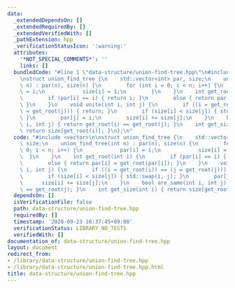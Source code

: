 ```yaml
---
data:
  _extendedDependsOn: []
  _extendedRequiredBy: []
  _extendedVerifiedWith: []
  _pathExtension: hpp
  _verificationStatusIcon: ':warning:'
  attributes:
    '*NOT_SPECIAL_COMMENTS*': ''
    links: []
  bundledCode: "#line 1 \"data-structure/union-find-tree.hpp\"\n#include <vector>\n\
    \nstruct union_find_tree {\n    std::vector<int> par, size;\n    union_find_tree(int\
    \ n) : par(n), size(n) {\n        for (int i = 0; i < n; i++) {\n            par[i]\
    \ = i;\n            size[i] = 1;\n        }\n    }\n    int get_root(int i) {\n\
    \        if (par[i] == i) { return i; }\n        else { return par[i] = get_root(par[i]);\
    \ }\n    }\n    void unite(int i, int j) {\n        if ((i = get_root(i)) == (j\
    \ = get_root(j))) { return; }\n        if (size[i] < size[j]) { std::swap(i, j);\
    \ }\n        par[j] = i;\n        size[i] += size[j];\n    }\n    bool are_same(int\
    \ i, int j) { return get_root(i) == get_root(j); }\n    int get_size(int i) {\
    \ return size[get_root(i)]; }\n};\n"
  code: "#include <vector>\n\nstruct union_find_tree {\n    std::vector<int> par,\
    \ size;\n    union_find_tree(int n) : par(n), size(n) {\n        for (int i =\
    \ 0; i < n; i++) {\n            par[i] = i;\n            size[i] = 1;\n      \
    \  }\n    }\n    int get_root(int i) {\n        if (par[i] == i) { return i; }\n\
    \        else { return par[i] = get_root(par[i]); }\n    }\n    void unite(int\
    \ i, int j) {\n        if ((i = get_root(i)) == (j = get_root(j))) { return; }\n\
    \        if (size[i] < size[j]) { std::swap(i, j); }\n        par[j] = i;\n  \
    \      size[i] += size[j];\n    }\n    bool are_same(int i, int j) { return get_root(i)\
    \ == get_root(j); }\n    int get_size(int i) { return size[get_root(i)]; }\n};"
  dependsOn: []
  isVerificationFile: false
  path: data-structure/union-find-tree.hpp
  requiredBy: []
  timestamp: '2020-09-23 16:37:45+09:00'
  verificationStatus: LIBRARY_NO_TESTS
  verifiedWith: []
documentation_of: data-structure/union-find-tree.hpp
layout: document
redirect_from:
- /library/data-structure/union-find-tree.hpp
- /library/data-structure/union-find-tree.hpp.html
title: data-structure/union-find-tree.hpp
---
```

